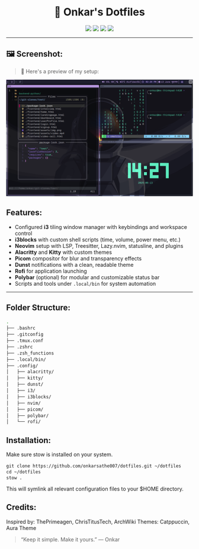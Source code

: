 <h1 align="center">🧠 Onkar's Dotfiles</h1>
<p align="center">
  <img src="https://img.shields.io/badge/Linux-MX-blue?logo=linux&style=for-the-badge" />
  <img src="https://img.shields.io/badge/i3wm-config-orange?logo=i3&style=for-the-badge" />
  <img src="https://img.shields.io/badge/Neovim-lua%20based-green?logo=neovim&style=for-the-badge" />
  <img src="https://img.shields.io/badge/Terminal-Alacritty%20%7C%20Kitty-yellow?logo=gnometerminal&style=for-the-badge" />
</p>

---

## 🖼️ Screenshot:

> 📸 Here's a preview of my setup:

<p align="center">
  <img src="screenshot.png" alt="screenshot" width="720"/>
</p>

## Features:

- Configured **i3** tiling window manager with keybindings and workspace control
- **i3blocks** with custom shell scripts (time, volume, power menu, etc.)
- **Neovim** setup with LSP, Treesitter, Lazy.nvim, statusline, and plugins
- **Alacritty** and **Kitty** with custom themes
- **Picom** compositor for blur and transparency effects
- **Dunst** notifications with a clean, readable theme
- **Rofi** for application launching
- **Polybar** (optional) for modular and customizable status bar
- Scripts and tools under `.local/bin` for system automation

---

## Folder Structure:

```bash
.
├── .bashrc
├── .gitconfig
├── .tmux.conf
├── .zshrc
├── .zsh_functions
├── .local/bin/
├── .config/
│   ├── alacritty/
│   ├── kitty/
│   ├── dunst/
│   ├── i3/
│   ├── i3blocks/
│   ├── nvim/
│   ├── picom/
│   ├── polybar/
│   └── rofi/
```

## Installation:
Make sure stow is installed on your system.

```
git clone https://github.com/onkarsathe007/dotfiles.git ~/dotfiles
cd ~/dotfiles
stow .
```
This will symlink all relevant configuration files to your $HOME directory.

## Credits:

Inspired by: ThePrimeagen, ChrisTitusTech, ArchWiki
Themes: Catppuccin, Aura Theme


>“Keep it simple. Make it yours.” — Onkar

